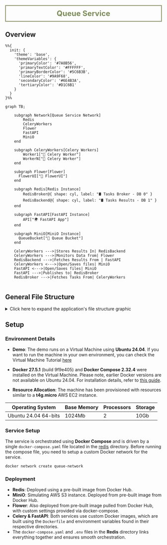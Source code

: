<h1 style="color: #7A8B56; font-size: 24px; font-weight: bold; text-align: center; padding: 10px; border: 2px solid #7A8B56;">Queue Service</h1>

## Overview

```mermaid
%%{
  init: {
    'theme': 'base',
    'themeVariables': {
      'primaryColor': '#7A8B56',
      'primaryTextColor': '#FFFFFF',
      'primaryBorderColor': '#5C6B3B',
      'lineColor': '#9A9F68',
      'secondaryColor': '#6E4B3A',
      'tertiaryColor': '#D1C6B1'
    }
  }
}%%

graph TB;

    subgraph Network[Queue Service Network]
        Redis
        CeleryWorkers
        Flower
        FastAPI
        MiniO
    end
    
    subgraph CeleryWorkers[Celery Workers]
        Worker1["👷 Celery Worker"]
        WorkerN["👷 Celery Worker"]
    end

    subgraph Flower[Flower]
      FlowerUI["🌸 FlowerUI"]
    end

    subgraph Redis[Redis Instance]
        RedisBroker@{ shape: cyl, label: "🛢️ Tasks Broker - DB 0" }
        RedisBackend@{ shape: cyl, label: "🛢️ Tasks Results - DB 1" }
    end

    subgraph FastAPI[FastAPI Instance]
        API["🌍 FastAPI App"]
    end

    subgraph MiniO[MiniO Instance]
      QueueBucket["🧺 Queue Bucket"]
    end

    CeleryWorkers --->|Stores Results In| RedisBackend
    CeleryWorkers --->|Monitors Data from| Flower
    RedisBackend --->|Fetches Results From | FastAPI
    CeleryWorkers <--->|Open/Saves files| MiniO
    FastAPI <--->|Open/Saves files| MiniO
    FastAPI --->|Publishes to| RedisBroker 
    RedisBroker --->|Fetches Tasks From| CeleryWorkers  


```

## General File Structure

<details>
  <summary>Click here to expand the application's file structure graphic</summary>

```
Queue-Service
+---celery
|   +---app
|   |   __init__.py
|   |   celery_app.py
|   |   tasks.py
|   |   requirements.txt
|   |
|   .env
|   Dockerfile
|   README.md
|
+---docker-setup
|   README.md
|
+---fast-api
|   +---app
|   |   __init__.py
|   |   celery_config.py
|   |   main.py
|   |   requirements.txt
|   |
|   .env
|   Dockerfile
|   README.md
|
+---redis
|   .env
|   docker-compose.yaml
|   redis.conf
|   README.md
|
+---vm-setup
|   +---src
|   |   appliance-import-1.jpg
|   |   appliance-import-2.jpg
|   |   appliance-import-3.jpg
|   |   appliance-import-4.jpg
|   |   appliance-import-5.jpg
|   |   appliance-import-6.jpg
|   |   appliance-import-7.jpg
|   |   appliance-import-8.jpg
|   |   appliance-import-9.jpg
|   |   appliance-import-10.jpg
|   |
|   README.md
|
|---README.md
```

</details>

## Setup

### Environment Details
- **Demo**: The demo runs on a Virtual Machine using **Ubuntu 24.04**. If you want to run the machine in your own environment, you can check the Virtual Machine Tutorial [here](queue_service\virtual-machine\README.md)

- **Docker 27.5.1** (build 9f9e405) and **Docker Compose 2.32.4** were installed on the Virtual Machine. Please note, earlier Docker versions are not available on Ubuntu 24.04. For installation details, refer to [this guide](docker/README.md).
  
- **Resource Allocation**: The machine has been provisioned with resources similar to a **t4g.micro** AWS EC2 instance.

<table align="center">
  <thead>
    <tr>
      <th>Operating System</th>
      <th>Base Memory</th>
      <th>Processors</th>
      <th>Storage</th>
     </tr>
  </thead>
  <tbody>
    <tr>
      <td>Ubuntu 24.04 64-bits</td>
      <td>1024Mb</td>
      <td>2</td>
      <td>10Gb</td>
    </tr>
  </tbody>
</table>

### Service Setup
The service is orchestrated using **Docker Compose** and is driven by a single `docker-compose.yaml` file located in the [redis](redis) directory. Before running the compose file, you need to setup a custom Docker network for the service.

```bash
docker network create queue-network
```

### Deployment
- **Redis**: Deployed using a pre-built image from Docker Hub.
- **MiniO**: Simulating AWS S3 instance. Deployed from pre-built image from Docker Hub.
- **Flower**: Also deployed from pre-built image pulled from Docker Hub, with custom settings provided via docker-compose.
- **Celery & FastAPI**: Both services use custom Docker images, which are built using the `Dockerfile` and environment variables found in their respective directories. 
- The `docker-compose.yaml` and `.env` files in the **Redis** directory links everything together and ensures smooth orchestration.

